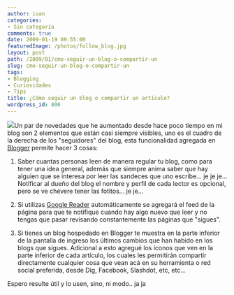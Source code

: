 ```yaml
---
author: ivan
categories:
- Sin categoría
comments: true
date: 2009-01-19 09:55:00
featuredImage: /photos/follow_blog.jpg
layout: post
path: /2009/01/cmo-seguir-un-blog-o-compartir-un
slug: cmo-seguir-un-blog-o-compartir-un
tags:
- Blogging
- Curiosidades
- Tips
title: ¿Cómo seguir un blog o compartir un artículo?
wordpress_id: 806
---
```


[![](/photos/follow_blog.jpg)](https://3.bp.blogspot.com/_T2UWuNJg3dQ/SXQWFPUsIhI/AAAAAAAABTY/qwmUZs1rPNg/s1600-h/follow_blog.jpg)Un par de novedades que he aumentado desde hace poco tiempo en mi blog son 2 elementos que están casi siempre visibles, uno es el cuadro de la derecha de los "seguidores" del blog, esta funcionalidad agregada en [Blogger](https://www.blogger.com/) permite hacer 3 cosas:

1. Saber cuantas personas leen de manera regular tu blog, como para tener una idea general, además que siempre anima saber que hay alguien que se interesa por leer las sandeces que uno escribe... je je je... Notificar al dueño del blog el nombre y perfil de cada lector es opcional, pero se ve chévere tener las fotitos... je je...

2. Si utilizas [Google Reader](https://reader.google.com/) automáticamente se agregará el feed de la página para que te notifique cuando hay algo nuevo que leer y no tengas que pasar revisando constantemente las páginas que "sigues".
3. Si tienes un blog hospedado en Blogger te muestra en la parte inferior de la pantalla de ingreso los últimos cambios que han habido en los blogs que sigues.
   Adicional a esto agregué los íconos que ven en la parte inferior de cada artículo, los cuales les permitirán compartir directamente cualquier cosa que vean acá en su herramienta o red social preferida, desde Dig, Facebook, Slashdot, etc, etc...

Espero resulte útil y lo usen, sino, ni modo.. ja ja